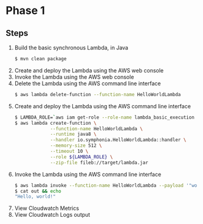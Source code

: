 # Phase 1

## Steps

1. Build the basic synchronous Lambda, in Java
    ```bash
    $ mvn clean package
    ```
1. Create and deploy the Lambda using the AWS web console
1. Invoke the Lambda using the AWS web console
1. Delete the Lambda using the AWS command line interface
    ```bash
    $ aws lambda delete-function --function-name HelloWorldLambda
    ```
1. Create and deploy the Lambda using the AWS command line interface
    ```bash
    $ LAMBDA_ROLE=`aws iam get-role --role-name lambda_basic_execution --query Role.Arn --output text`
    $ aws lambda create-function \
                 --function-name HelloWorldLambda \
                 --runtime java8 \
                 --handler io.symphonia.HelloWorldLambda::handler \
                 --memory-size 512 \
                 --timeout 10 \
                 --role ${LAMBDA_ROLE} \
                 --zip-file fileb://target/lambda.jar
    ```
1. Invoke the Lambda using the AWS command line interface
    ```bash
    $ aws lambda invoke --function-name HelloWorldLambda --payload '"world"' out
    $ cat out && echo
    "Hello, world!"
    ```
1. View Cloudwatch Metrics
1. View Cloudwatch Logs output
